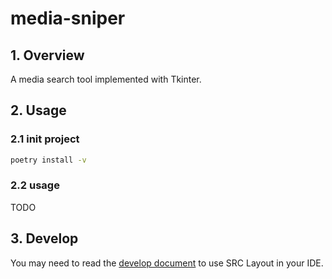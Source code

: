 # media-sniper

## 1. Overview

A media search tool implemented with Tkinter.

## 2. Usage

### 2.1 init project

```bash
poetry install -v
```

### 2.2 usage

TODO

## 3. Develop

You may need to read the [develop document](./docs/development.md) to use SRC Layout in your IDE.
